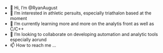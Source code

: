 - 👋 Hi, I’m @RyanAugust 
- 👀 I’m interested in athletic persuits, especially triathalon based at the moment 
- 🌱 I’m currently learning more and more on the analytis front as well as C/C++
- 💞️ I’m looking to collaborate on developing automation and analytic tools especially aorund 
- 📫 How to reach me ... 

<!---
RyanAugust/RyanAugust is a ✨ special ✨ repository because its `README.md` (this file) appears on your GitHub profile.
You can click the Preview link to take a look at your changes.
--->

